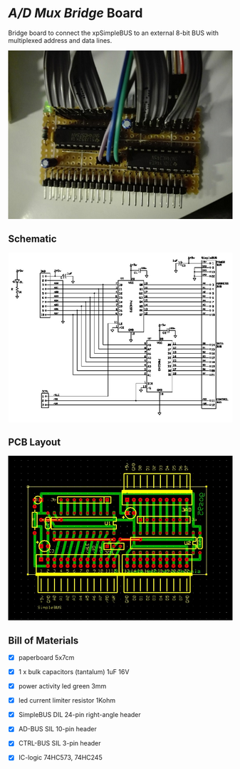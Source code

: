 # *A/D Mux Bridge* Board
Bridge board to connect the xpSimpleBUS to an external 8-bit BUS with multiplexed address and data lines.

![board-built](simplebus-bridge-admux_built.jpg)


## Schematic
![board-schematic](simplebus-bridge-admux_sch.jpg)


## PCB Layout
![board-pcb](simplebus-bridge-admux_pcb.jpg)


## Bill of Materials
- [x] paperboard 5x7cm
- [x] 1 x bulk capacitors (tantalum) 1uF 16V
- [x] power activity led green 3mm
- [x] led current limiter resistor 1Kohm
- [x] SimpleBUS DIL 24-pin right-angle header

- [x] AD-BUS SIL 10-pin header
- [x] CTRL-BUS SIL 3-pin header
- [x] IC-logic 74HC573, 74HC245